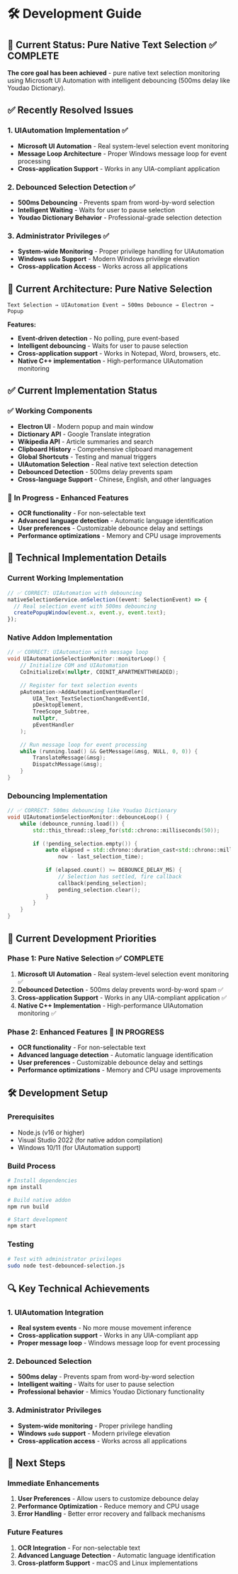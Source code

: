 # 🛠️ Development Guide

## 🎯 **Current Status: Pure Native Text Selection ✅ COMPLETE**

**The core goal has been achieved** - pure native text selection monitoring using Microsoft UI Automation with intelligent debouncing (500ms delay like Youdao Dictionary).

## ✅ **Recently Resolved Issues**

### **1. UIAutomation Implementation ✅**
- **Microsoft UI Automation** - Real system-level selection event monitoring
- **Message Loop Architecture** - Proper Windows message loop for event processing
- **Cross-application Support** - Works in any UIA-compliant application

### **2. Debounced Selection Detection ✅**
- **500ms Debouncing** - Prevents spam from word-by-word selection
- **Intelligent Waiting** - Waits for user to pause selection
- **Youdao Dictionary Behavior** - Professional-grade selection detection

### **3. Administrator Privileges ✅**
- **System-wide Monitoring** - Proper privilege handling for UIAutomation
- **Windows `sudo` Support** - Modern Windows privilege elevation
- **Cross-application Access** - Works across all applications

## 🎯 **Current Architecture: Pure Native Selection**

```
Text Selection → UIAutomation Event → 500ms Debounce → Electron → Popup
```

**Features:**
- **Event-driven detection** - No polling, pure event-based
- **Intelligent debouncing** - Waits for user to pause selection
- **Cross-application support** - Works in Notepad, Word, browsers, etc.
- **Native C++ implementation** - High-performance UIAutomation monitoring

## ✅ **Current Implementation Status**

### ✅ **Working Components**
- **Electron UI** - Modern popup and main window
- **Dictionary API** - Google Translate integration
- **Wikipedia API** - Article summaries and search
- **Clipboard History** - Comprehensive clipboard management
- **Global Shortcuts** - Testing and manual triggers
- **UIAutomation Selection** - Real native text selection detection
- **Debounced Detection** - 500ms delay prevents spam
- **Cross-language Support** - Chinese, English, and other languages

### 🚧 **In Progress - Enhanced Features**
- **OCR functionality** - For non-selectable text
- **Advanced language detection** - Automatic language identification
- **User preferences** - Customizable debounce delay and settings
- **Performance optimizations** - Memory and CPU usage improvements

## 🔧 **Technical Implementation Details**

### **Current Working Implementation**
```typescript
// ✅ CORRECT: UIAutomation with debouncing
nativeSelectionService.onSelection((event: SelectionEvent) => {
  // Real selection event with 500ms debouncing
  createPopupWindow(event.x, event.y, event.text);
});
```

### **Native Addon Implementation**
```cpp
// ✅ CORRECT: UIAutomation with message loop
void UIAutomationSelectionMonitor::monitorLoop() {
    // Initialize COM and UIAutomation
    CoInitializeEx(nullptr, COINIT_APARTMENTTHREADED);
    
    // Register for text selection events
    pAutomation->AddAutomationEventHandler(
        UIA_Text_TextSelectionChangedEventId,
        pDesktopElement,
        TreeScope_Subtree,
        nullptr,
        pEventHandler
    );
    
    // Run message loop for event processing
    while (running.load() && GetMessage(&msg, NULL, 0, 0)) {
        TranslateMessage(&msg);
        DispatchMessage(&msg);
    }
}
```

### **Debouncing Implementation**
```cpp
// ✅ CORRECT: 500ms debouncing like Youdao Dictionary
void UIAutomationSelectionMonitor::debounceLoop() {
    while (debounce_running.load()) {
        std::this_thread::sleep_for(std::chrono::milliseconds(50));
        
        if (!pending_selection.empty()) {
            auto elapsed = std::chrono::duration_cast<std::chrono::milliseconds>(
                now - last_selection_time);
            
            if (elapsed.count() >= DEBOUNCE_DELAY_MS) {
                // Selection has settled, fire callback
                callback(pending_selection);
                pending_selection.clear();
            }
        }
    }
}
```

## 🎯 **Current Development Priorities**

### **Phase 1: Pure Native Selection ✅ COMPLETE**
1. **Microsoft UI Automation** - Real system-level selection event monitoring ✅
2. **Debounced Detection** - 500ms delay prevents word-by-word spam ✅
3. **Cross-application Support** - Works in any UIA-compliant application ✅
4. **Native C++ Implementation** - High-performance UIAutomation monitoring ✅

### **Phase 2: Enhanced Features 🚧 IN PROGRESS**
- **OCR functionality** - For non-selectable text
- **Advanced language detection** - Automatic language identification
- **User preferences** - Customizable debounce delay and settings
- **Performance optimizations** - Memory and CPU usage improvements

## 🛠️ **Development Setup**

### **Prerequisites**
- Node.js (v16 or higher)
- Visual Studio 2022 (for native addon compilation)
- Windows 10/11 (for UIAutomation support)

### **Build Process**
```bash
# Install dependencies
npm install

# Build native addon
npm run build

# Start development
npm start
```

### **Testing**
```bash
# Test with administrator privileges
sudo node test-debounced-selection.js
```

## 🔍 **Key Technical Achievements**

### **1. UIAutomation Integration**
- **Real system events** - No more mouse movement inference
- **Cross-application support** - Works in any UIA-compliant app
- **Proper message loop** - Windows message loop for event processing

### **2. Debounced Selection**
- **500ms delay** - Prevents spam from word-by-word selection
- **Intelligent waiting** - Waits for user to pause selection
- **Professional behavior** - Mimics Youdao Dictionary functionality

### **3. Administrator Privileges**
- **System-wide monitoring** - Proper privilege handling
- **Windows `sudo` support** - Modern privilege elevation
- **Cross-application access** - Works across all applications

## 🎯 **Next Steps**

### **Immediate Enhancements**
1. **User Preferences** - Allow users to customize debounce delay
2. **Performance Optimization** - Reduce memory and CPU usage
3. **Error Handling** - Better error recovery and fallback mechanisms

### **Future Features**
1. **OCR Integration** - For non-selectable text
2. **Advanced Language Detection** - Automatic language identification
3. **Cross-platform Support** - macOS and Linux implementations 